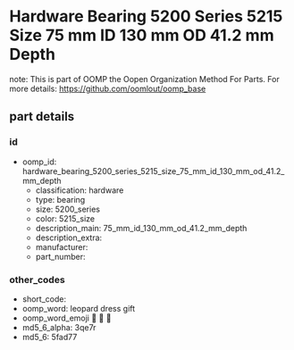 # Hardware Bearing 5200 Series 5215 Size 75 mm ID 130 mm OD 41.2 mm Depth  

note: This is part of OOMP the Oopen Organization Method For Parts. For more details: https://github.com/oomlout/oomp_base

##  part details





### id
* oomp_id: hardware_bearing_5200_series_5215_size_75_mm_id_130_mm_od_41.2_mm_depth
  * classification: hardware
  * type: bearing
  * size: 5200_series
  * color: 5215_size
  * description_main: 75_mm_id_130_mm_od_41.2_mm_depth
  * description_extra: 
  * manufacturer: 
  * part_number: 

### other_codes
* short_code: 
* oomp_word: leopard dress gift
* oomp_word_emoji :leopard: :dress: :gift:
* md5_6_alpha: 3qe7r
* md5_6: 5fad77